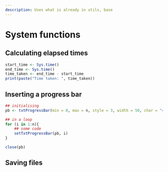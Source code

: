 ```yaml
---
description: Uses what is already in utils, base
---
```


# System functions

## Calculating elapsed times

```r
start_time <- Sys.time()
end_time <- Sys.time()
time_taken <- end_time - start_time
print(paste("Time taken: ", time_taken))
```

## Inserting a progress bar

```r
## initialising
pb <- txtProgressBar(min = 0, max = n, style = 3, width = 50, char = "=")

## in a loop
for (i in 1:n){
    ## some code
    setTxtProgressBar(pb, i)
}

close(pb)
```

## Saving files

```r
```











